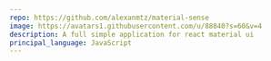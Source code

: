 ```yaml
---
repo: https://github.com/alexanmtz/material-sense
image: https://avatars1.githubusercontent.com/u/88840?s=60&v=4
description: A full simple application for react material ui
principal_language: JavaScript
---
```

